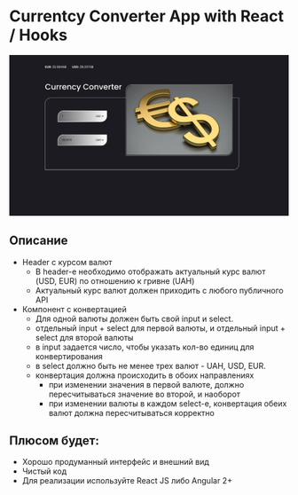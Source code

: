 # Currentcy Converter App with React / Hooks

 <img src="./src/images/screen.png" width="900">

## Описание

- Header с курсом валют
  - В header-е необходимо отображать актуальный курс валют (USD, EUR) по
    отношению к гривне (UAH)
  - Актуальный курс валют должен приходить с любого публичного API
- Компонент с конвертацией
  - Для одной валюты должен быть свой input и select.
  - отдельный input + select для первой валюты, и отдельный input + select для
    второй валюты
  - в input задается число, чтобы указать кол-во единиц для конвертирования
  - в select должно быть не менее трех валют - UAH, USD, EUR.
  - конвертация должна происходить в обоих направлениях
    - при изменении значения в первой валюте, должно пересчитываться значение во
      второй, и наоборот
    - при изменении валюты в каждом select-е, конвертация обеих валют должна
      пересчитываться корректно

## Плюсом будет:

- Хорошо продуманный интерфейс и внешний вид
- Чистый код
- Для реализации используйте React JS либо Angular 2+
